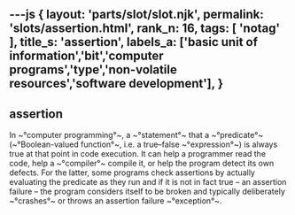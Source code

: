 ---js
{
  layout: 'parts/slot/slot.njk',
  permalink: 'slots/assertion.html',
  rank_n: 16,
  tags: [ 'notag' ],
  title_s: 'assertion',
  labels_a: ['basic unit of information','bit','computer programs','type','non-volatile resources','software development'],
}
---
## assertion

In ~°computer programming°~, a ~°statement°~ that a ~°predicate°~ (~°Boolean-valued function°~, i.e. a true–false ~°expression°~) is always true at that point in code execution. It can help a programmer read the code, help a ~°compiler°~ compile it, or help the program detect its own defects. For the latter, some programs check assertions by actually evaluating the predicate as they run and if it is not in fact true – an assertion failure – the program considers itself to be broken and typically deliberately ~°crashes°~ or throws an assertion failure ~°exception°~.
